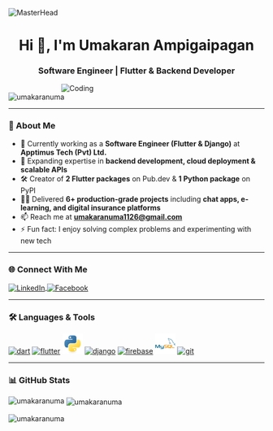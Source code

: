 ![MasterHead](https://www.arkasoftwares.com/blog/wp-content/uploads/2021/01/header_banner-2.jpg)

<h1 align="center">Hi 👋, I'm Umakaran Ampigaipagan</h1>
<h3 align="center">Software Engineer | Flutter & Backend Developer</h3>

<img align="right" alt="Coding" width="400" src="https://www.wingstechsolutions.com/wp-content/uploads/2022/03/full-stack-development.gif" />

<p align="left"> 
  <img src="https://komarev.com/ghpvc/?username=umakaranuma&label=Profile%20views&color=0e75b6&style=flat" alt="umakaranuma" /> 
</p>

---

### 🚀 About Me  
- 🔭 Currently working as a **Software Engineer (Flutter & Django)** at **Apptimus Tech (Pvt) Ltd.**  
- 🌱 Expanding expertise in **backend development, cloud deployment & scalable APIs**  
- 🛠️ Creator of **2 Flutter packages** on Pub.dev & **1 Python package** on PyPI  
- 👨‍💻 Delivered **6+ production-grade projects** including **chat apps, e-learning, and digital insurance platforms**  
- 📫 Reach me at **umakaranuma1126@gmail.com**  
- ⚡ Fun fact: I enjoy solving complex problems and experimenting with new tech  

---

### 🌐 Connect With Me  
<p align="left">
<a href="https://www.linkedin.com/in/umakaran-ampigaipagan-a91075213/" target="_blank">
  <img align="center" src="https://raw.githubusercontent.com/rahuldkjain/github-profile-readme-generator/master/src/images/icons/Social/linked-in-alt.svg" alt="LinkedIn" height="30" width="40" />
</a>
<a href="https://web.facebook.com/ampigaipagan.umakaran.1" target="blank">
  <img align="center" src="https://raw.githubusercontent.com/rahuldkjain/github-profile-readme-generator/master/src/images/icons/Social/facebook.svg" alt="Facebook" height="30" width="40" />
</a>
</p>

---

### 🛠️ Languages & Tools  
<p align="left">
  <a href="https://dart.dev" target="_blank" rel="noreferrer"><img src="https://www.vectorlogo.zone/logos/dartlang/dartlang-icon.svg" alt="dart" width="40" height="40"/></a>
  <a href="https://flutter.dev" target="_blank" rel="noreferrer"><img src="https://www.vectorlogo.zone/logos/flutterio/flutterio-icon.svg" alt="flutter" width="40" height="40"/></a>
  <a href="https://www.python.org" target="_blank" rel="noreferrer"><img src="https://raw.githubusercontent.com/devicons/devicon/master/icons/python/python-original.svg" alt="python" width="40" height="40"/></a>
  <a href="https://www.djangoproject.com/" target="_blank" rel="noreferrer"><img src="https://static.djangoproject.com/img/logos/django-logo-positive.svg" alt="django" width="40" height="40"/></a>
  <a href="https://firebase.google.com/" target="_blank" rel="noreferrer"><img src="https://www.vectorlogo.zone/logos/firebase/firebase-icon.svg" alt="firebase" width="40" height="40"/></a>
  <a href="https://www.mysql.com/" target="_blank" rel="noreferrer"><img src="https://raw.githubusercontent.com/devicons/devicon/master/icons/mysql/mysql-original-wordmark.svg" alt="mysql" width="40" height="40"/></a>
  <a href="https://git-scm.com/" target="_blank" rel="noreferrer"><img src="https://www.vectorlogo.zone/logos/git-scm/git-scm-icon.svg" alt="git" width="40" height="40"/></a>
</p>

---

### 📊 GitHub Stats  
<p>
  <img align="left" src="https://github-readme-stats.vercel.app/api/top-langs?username=umakaranuma&show_icons=true&locale=en&layout=compact&theme=tokyonight" alt="umakaranuma" />
</p>

<p>&nbsp;<img align="center" src="https://github-readme-stats.vercel.app/api?username=umakaranuma&show_icons=true&locale=en&theme=tokyonight" alt="umakaranuma" /></p>

<p><img align="center" src="https://github-readme-streak-stats.herokuapp.com/?user=umakaranuma&theme=tokyonight" alt="umakaranuma" /></p>
